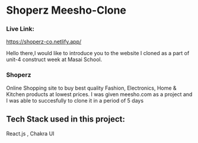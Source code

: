# Shoperz Meesho-Clone

### Live Link:
https://shoperz-co.netlify.app/

Hello there,I would like to introduce you to the website I cloned as a part of unit-4 construct week at Masai School.

### Shoperz

Online Shopping site to buy best quality Fashion, Electronics, Home & Kitchen products at lowest prices. I was given meesho.com as a project and I was 
able to succesfully to clone it in a period of 5 days

## Tech Stack used in this project:
React.js , Chakra UI 
